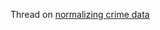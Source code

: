 Thread on [normalizing crime data](https://opendata.stackexchange.com/questions/381/how-to-normalize-the-data-when-mapping-crime-reports)